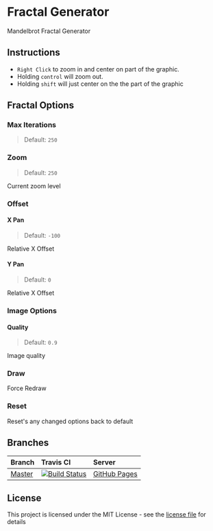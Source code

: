 # Fractal Generator

Mandelbrot Fractal Generator

## Instructions

- `Right Click` to zoom in and center on part of the graphic.
- Holding `control` will zoom out.
- Holding `shift` will just center on the the part of the graphic

## Fractal Options

### Max Iterations

> Default: `250`

### Zoom

> Default: `250`

Current zoom level

### Offset

#### X Pan

> Default: `-100`

Relative X Offset

#### Y Pan

> Default: `0`

Relative X Offset

### Image Options

#### Quality

> Default: `0.9`

Image quality

### Draw

Force Redraw

### Reset

Reset's any changed options back to default

## Branches

| Branch | Travis CI | Server |
|:-------|:----------|:-------|
| [Master](https://github.com/roryclaasen/fractal-generator/tree/master) | [![Build Status][CI-master]](https://travis-ci.com/roryclaasen/fractal-generator) | [GitHub Pages](https://roryclaasen.github.io/fractal-generator) |

## License

This project is licensed under the MIT License - see the [license file](LICENSE) for details

[CI-master]: https://travis-ci.com/roryclaasen/fractal-generator.svg?branch=master "Travis CI"
